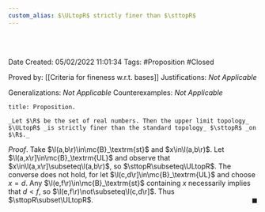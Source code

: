 ```yaml
---
custom_alias: $\ULtopR$ strictly finer than $\sttopR$
---
```


<br />
<br />

Date Created: 05/02/2022 11:01:34
Tags: #Proposition #Closed 

Proved by: [[Criteria for fineness w.r.t. bases]]
Justifications: _Not Applicable_

Generalizations: _Not Applicable_
Counterexamples: _Not Applicable_

``` ad-Proposition
title: Proposition.

_Let $\R$ be the set of real numbers. Then the upper limit topology_ $\ULtopR$ _is strictly finer than the standard topology_ $\sttopR$ _on $\R$._

```

_Proof_. Take $\l(a,b\r)\in\mc{B}_\textrm{st}$ and $x\in\l(a,b\r)$. Let $\l(a,x\r]\in\mc{B}_\textrm{UL}$ and observe that $x\in\l(a,x\r]\subseteq\l(a,b\r)$, so $\sttopR\subseteq\ULtopR$. The converse does not hold, for let $\l(c,d\r]\in\mc{B}_\textrm{UL}$ and choose $x=d$. Any $\l(e,f\r)\in\mc{B}_\textrm{st}$ containing $x$ necessarily implies that $d<f$, so $\l(e,f\r)\not\subseteq\l(c,d\r]$. Thus $\sttopR\subset\ULtopR$.<span style="float:right;">$\blacksquare$</span>
